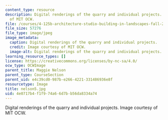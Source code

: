 ```yaml
---
content_type: resource
description: Digital renderings of the quarry and individual projects. Image courtesy
  of MIT OCW.
file: /courses/4-125b-architecture-studio-building-in-landscapes-fall-2005/4e0717b4f1f974a66d7bb56da8334a74_nelson5.jpg
file_size: 57276
file_type: image/jpeg
image_metadata:
  caption: Digital renderings of the quarry and individual projects.
  credit: Image courtesy of MIT OCW.
  image-alt: Digital renderings of the quarry and individual projects.
learning_resource_types: []
license: https://creativecommons.org/licenses/by-nc-sa/4.0/
ocw_type: OCWImage
parent_title: Maggie Nelson
parent_type: CourseSection
parent_uid: e4c39cd0-987b-e266-4221-331486936e8f
resourcetype: Image
title: nelson5.jpg
uid: 4e0717b4-f1f9-74a6-6d7b-b56da8334a74
---
```

Digital renderings of the quarry and individual projects. Image courtesy of MIT OCW.